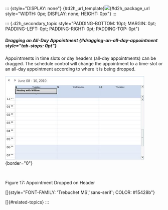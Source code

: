 ::: {style="DISPLAY: none"}
[](ms-xhelp:///?Id=d2h_url_template){#d2h_url_template}![](!package_url!){#d2h_package_url style="WIDTH: 0px; DISPLAY: none; HEIGHT: 0px"}
:::

::: {.d2h_secondary_topic style="PADDING-BOTTOM: 10pt; MARGIN: 0pt; PADDING-LEFT: 0pt; PADDING-RIGHT: 0pt; PADDING-TOP: 0pt"}
##### Dragging an All-Day Appointment {#dragging-an-all-day-appointment style="tab-stops: 0pt"}

Appointments in time slots or day headers (all-day appointments) can be dragged. The schedule control will change the appointment to a time-slot or an all-day appointment according to where it is being dropped.

![Description: C:\\Users\\balaji_muthukani\\Desktop\\New Images\\Dragging all day appointment.png](ImagesExt/image85_27.jpg){border="0"}

 

Figure 17: Appointment Dropped on Header

[]{style="FONT-FAMILY: 'Trebuchet MS','sans-serif'; COLOR: #15428b"} 

[]{#related-topics}
:::
